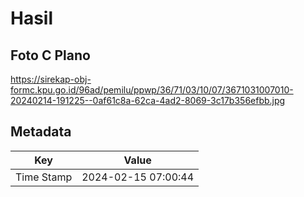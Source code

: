 # Hasil

## Foto C Plano

https://sirekap-obj-formc.kpu.go.id/96ad/pemilu/ppwp/36/71/03/10/07/3671031007010-20240214-191225--0af61c8a-62ca-4ad2-8069-3c17b356efbb.jpg


## Metadata

| Key        | Value               |
| ---------- | ------------------- |
| Time Stamp | 2024-02-15 07:00:44 |



